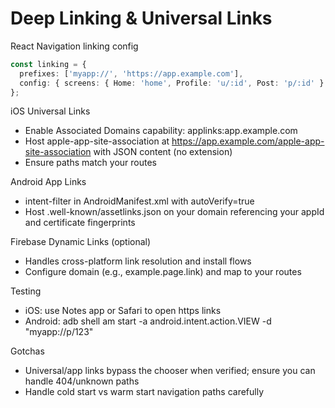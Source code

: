 # Deep Linking & Universal Links

React Navigation linking config
```ts
const linking = {
  prefixes: ['myapp://', 'https://app.example.com'],
  config: { screens: { Home: 'home', Profile: 'u/:id', Post: 'p/:id' } }
};
```

iOS Universal Links
- Enable Associated Domains capability: applinks:app.example.com
- Host apple-app-site-association at https://app.example.com/apple-app-site-association with JSON content (no extension)
- Ensure paths match your routes

Android App Links
- intent-filter in AndroidManifest.xml with autoVerify=true
- Host .well-known/assetlinks.json on your domain referencing your appId and certificate fingerprints

Firebase Dynamic Links (optional)
- Handles cross-platform link resolution and install flows
- Configure domain (e.g., example.page.link) and map to your routes

Testing
- iOS: use Notes app or Safari to open https links
- Android: adb shell am start -a android.intent.action.VIEW -d "myapp://p/123"

Gotchas
- Universal/app links bypass the chooser when verified; ensure you can handle 404/unknown paths
- Handle cold start vs warm start navigation paths carefully
